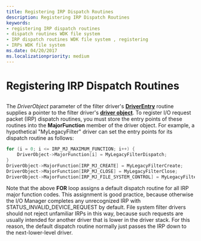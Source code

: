 ```yaml
---
title: Registering IRP Dispatch Routines
description: Registering IRP Dispatch Routines
keywords:
- registering IRP dispatch routines
- dispatch routines WDK file system
- IRP dispatch routines WDK file system , registering
- IRPs WDK file system
ms.date: 04/20/2017
ms.localizationpriority: medium
---
```


# Registering IRP Dispatch Routines


## <span id="ddk_registering_irp_dispatch_routines_if"></span><span id="DDK_REGISTERING_IRP_DISPATCH_ROUTINES_IF"></span>


The *DriverObject* parameter of the filter driver's [**DriverEntry**](/windows-hardware/drivers/ddi/wdm/nc-wdm-driver_initialize) routine supplies a pointer to the filter driver's [**driver object**](/windows-hardware/drivers/ddi/wdm/ns-wdm-_driver_object). To register I/O request packet (IRP) dispatch routines, you must store the entry points of these routines into the **MajorFunction** member of the driver object. For example, a hypothetical "MyLegacyFilter" driver can set the entry points for its dispatch routine as follows:

```cpp
for (i = 0; i <= IRP_MJ_MAXIMUM_FUNCTION; i++) {
    DriverObject->MajorFunction[i] = MyLegacyFilterDispatch;
}
DriverObject->MajorFunction[IRP_MJ_CREATE] = MyLegacyFilterCreate;
DriverObject->MajorFunction[IRP_MJ_CLOSE] = MyLegacyFilterClose;
DriverObject->MajorFunction[IRP_MJ_FILE_SYSTEM_CONTROL] = MyLegacyFilterFsControl;
```

Note that the above **FOR** loop assigns a default dispatch routine for all IRP major function codes. This assignment is good practice, because otherwise the I/O Manager completes any unrecognized IRP with STATUS\_INVALID\_DEVICE\_REQUEST by default. File system filter drivers should not reject unfamiliar IRPs in this way, because such requests are usually intended for another driver that is lower in the driver stack. For this reason, the default dispatch routine normally just passes the IRP down to the next-lower-level driver.

 

